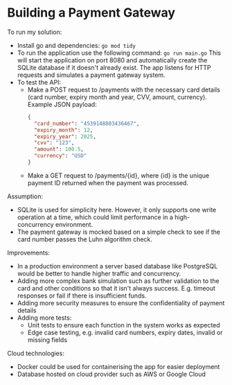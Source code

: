 # Building a Payment Gateway

To run my solution:

- Install go and dependencies: `go mod tidy`
- To run the application use the following command: `go run main.go`
  This will start the application on port 8080 and automatically create the SQLite database if it doesn't already exist. The app listens for HTTP requests and simulates a payment gateway system.
- To test the API:
  - Make a POST request to /payments with the necessary card details (card number, expiry month and year, CVV, amount, currency).
    Example JSON payload:
    ```json
    {
      "card_number": "4539148803436467",
      "expiry_month": 12,
      "expiry_year": 2025,
      "cvv": "123",
      "amount": 100.5,
      "currency": "USD"
    }
    ```
  - Make a GET request to /payments/{id}, where {id} is the unique payment ID returned when the payment was processed.

Assumption:

- SQLite is used for simplicity here. However, it only supports one write operation at a time, which could limit performance in a high-concurrency environment.
- The payment gateway is mocked based on a simple check to see if the card number passes the Luhn algorithm check.

Improvements:

- In a production environment a server based database like PostgreSQL would be better to handle higher traffic and concurrency.
- Adding more complex bank simulation such as further validation to the card and other conditions so that it isn't always success. E.g. timeout responses or fail if there is insufficient funds.
- Adding more security measures to ensure the confidentiality of payment details
- Adding more tests:
  - Unit tests to ensure each function in the system works as expected
  - Edge case testing, e.g. invalid card numbers, expiry dates, invalid or missing fields

Cloud technologies:

- Docker could be used for containerising the app for easier deployment
- Database hosted on cloud provider such as AWS or Google Cloud

